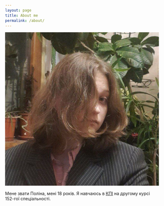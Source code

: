 ```yaml
---
layout: page
title: About me
permalink: /about/
---
```


![мій аватар](image/avatar.png)

Мене звати Поліна, мені 18 років.
Я навчаюсь в [КПІ](https://www.kpi.ua/) на другому курсі 152-гої спеціальності.

[jekyll-organization]: https://github.com/jekyll


